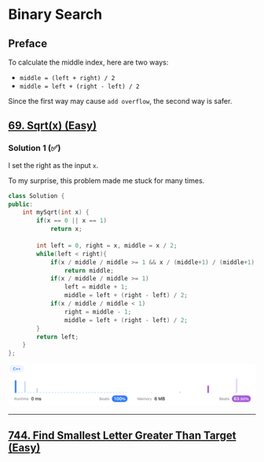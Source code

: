 # Binary Search

## Preface

To calculate the middle index, here are two ways:

* `middle = (left + right) / 2`
* `middle = left + (right - left) / 2`

Since the first way may cause `add overflow`, the second way is safer.





## [69. Sqrt(x) (Easy)](https://leetcode.com/problems/sqrtx/description/)

### Solution 1 (✅)

I set the right as the input `x`.

To my surprise, this problem made me stuck for many times.

```C++
class Solution {
public:
    int mySqrt(int x) {
        if(x == 0 || x == 1)
            return x;

        int left = 0, right = x, middle = x / 2;
        while(left < right){
            if(x / middle / middle >= 1 && x / (middle+1) / (middle+1) < 1)
                return middle;
            if(x / middle / middle >= 1)
                left = middle + 1;
                middle = left + (right - left) / 2;
            if(x / middle / middle < 1)
                right = middle - 1;
                middle = left + (right - left) / 2;
        }
        return left;
    }
};
```

![69-1](Pictures/69-1.png)

---

## [744. Find Smallest Letter Greater Than Target (Easy)](https://leetcode.com/problems/find-smallest-letter-greater-than-target/)